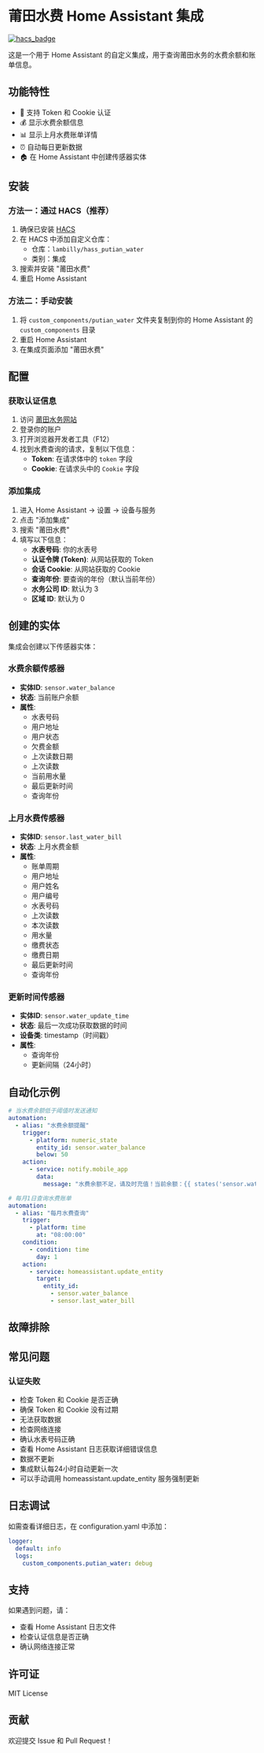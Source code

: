 # 莆田水费 Home Assistant 集成

[![hacs_badge](https://img.shields.io/badge/HACS-Custom-orange.svg)](https://github.com/hacs/integration)

这是一个用于 Home Assistant 的自定义集成，用于查询莆田水务的水费余额和账单信息。

## 功能特性

- 🔐 支持 Token 和 Cookie 认证
- 💰 显示水费余额信息
- 📊 显示上月水费账单详情
- ⏰ 自动每日更新数据
- 🏠 在 Home Assistant 中创建传感器实体

## 安装

### 方法一：通过 HACS（推荐）

1. 确保已安装 [HACS](https://hacs.xyz/)
2. 在 HACS 中添加自定义仓库：
   - 仓库：`lambilly/hass_putian_water`
   - 类别：集成
3. 搜索并安装 "莆田水费"
4. 重启 Home Assistant

### 方法二：手动安装

1. 将 `custom_components/putian_water` 文件夹复制到你的 Home Assistant 的 `custom_components` 目录
2. 重启 Home Assistant
3. 在集成页面添加 "莆田水费"

## 配置

### 获取认证信息

1. 访问 [莆田水务网站](https://wt.ptswater.cn/)
2. 登录你的账户
3. 打开浏览器开发者工具（F12）
4. 找到水费查询的请求，复制以下信息：
   - **Token**: 在请求体中的 `token` 字段
   - **Cookie**: 在请求头中的 `Cookie` 字段

### 添加集成

1. 进入 Home Assistant → 设置 → 设备与服务
2. 点击 "添加集成"
3. 搜索 "莆田水费"
4. 填写以下信息：
   - **水表号码**: 你的水表号
   - **认证令牌 (Token)**: 从网站获取的 Token
   - **会话 Cookie**: 从网站获取的 Cookie
   - **查询年份**: 要查询的年份（默认当前年份）
   - **水务公司 ID**: 默认为 3
   - **区域 ID**: 默认为 0

## 创建的实体

集成会创建以下传感器实体：

### 水费余额传感器
- **实体ID**: `sensor.water_balance`
- **状态**: 当前账户余额
- **属性**:
  - 水表号码
  - 用户地址
  - 用户状态
  - 欠费金额
  - 上次读数日期
  - 上次读数
  - 当前用水量
  - 最后更新时间
  - 查询年份

### 上月水费传感器
- **实体ID**: `sensor.last_water_bill`
- **状态**: 上月水费金额
- **属性**:
  - 账单周期
  - 用户地址
  - 用户姓名
  - 用户编号
  - 水表号码
  - 上次读数
  - 本次读数
  - 用水量
  - 缴费状态
  - 缴费日期
  - 最后更新时间
  - 查询年份

### 更新时间传感器
- **实体ID**: `sensor.water_update_time`
- **状态**: 最后一次成功获取数据的时间
- **设备类**: timestamp（时间戳）
- **属性**:
  - 查询年份
  - 更新间隔（24小时）
  
## 自动化示例

```yaml
# 当水费余额低于阈值时发送通知
automation:
  - alias: "水费余额提醒"
    trigger:
      - platform: numeric_state
        entity_id: sensor.water_balance
        below: 50
    action:
      - service: notify.mobile_app
        data:
          message: "水费余额不足，请及时充值！当前余额：{{ states('sensor.water_balance') }}元"

# 每月1日查询水费账单
automation:
  - alias: "每月水费查询"
    trigger:
      - platform: time
        at: "08:00:00"
    condition:
      - condition: time
        day: 1
    action:
      - service: homeassistant.update_entity
        target:
          entity_id:
            - sensor.water_balance
            - sensor.last_water_bill
```
## 故障排除
## 常见问题
### 认证失败
- 检查 Token 和 Cookie 是否正确
- 确保 Token 和 Cookie 没有过期
- 无法获取数据
- 检查网络连接
- 确认水表号码正确
- 查看 Home Assistant 日志获取详细错误信息
- 数据不更新
- 集成默认每24小时自动更新一次
- 可以手动调用 homeassistant.update_entity 服务强制更新

## 日志调试
如需查看详细日志，在 configuration.yaml 中添加：
```yaml
logger:
  default: info
  logs:
    custom_components.putian_water: debug
```
## 支持
如果遇到问题，请：
- 查看 Home Assistant 日志文件
- 检查认证信息是否正确
- 确认网络连接正常

## 许可证
MIT License

## 贡献
欢迎提交 Issue 和 Pull Request！
